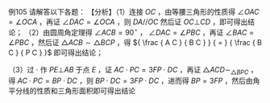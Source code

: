 例105 请解答以下各题： 【分析】（1）连接 $O C$ ，由等腰三角形的性质得 $\angle O A C = \angle O C A$ ，再证 $\angle D A C = \angle O C A$ ，则 $D A / / O C$ 然后证 $O C \bot C D$ ，即可得出结论；
（2）由圆周角定理得 $\angle A C B = 9 0 ^ { \circ }$ ， $\angle D A C = \angle P B C$ ，再证 $\angle B A C = \angle P B C$ ，然后证 $\triangle A C B \sim \triangle B C P$ ，得 ${ \frac { A C } { B C } } { = } { \frac { B C } { P C } }$ 即可得出结论；

（3）过 $\cdot$ 作 $P E \bot A B$ 于点 $E$ ，证 $A C \cdot P C = 3 F P \cdot D C$ ，再证 $\triangle A C D \sim _ { \triangle B P C }$ ，得 $A C \cdot P C = B P \cdot D C$ ，则 $B P \cdot D C = 3 F P \cdot D C$ ，进而得 $B P = 3 F P$ ，然后由角平分线的性质和三角形面积即可得出结论
